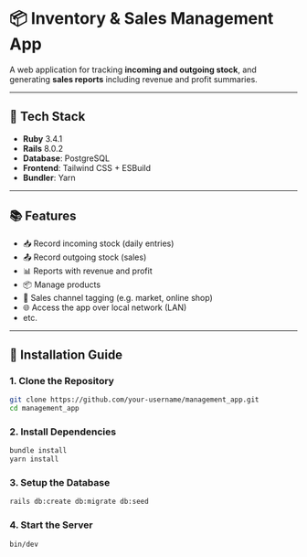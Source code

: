 # 📦 Inventory & Sales Management App

A web application for tracking **incoming and outgoing stock**, and generating **sales reports** including revenue and profit summaries.

---

## 🧰 Tech Stack

- **Ruby** 3.4.1
- **Rails** 8.0.2
- **Database**: PostgreSQL
- **Frontend**: Tailwind CSS + ESBuild
- **Bundler**: Yarn

---

## 📚 Features

- 📥 Record incoming stock (daily entries)
- 📤 Record outgoing stock (sales)
- 📊 Reports with revenue and profit
- 📦 Manage products
- 🧾 Sales channel tagging (e.g. market, online shop)
- 🌐 Access the app over local network (LAN)
- etc.

---

## 🚀 Installation Guide

### 1. Clone the Repository

```bash
git clone https://github.com/your-username/management_app.git
cd management_app
```

### 2. Install Dependencies

```bash
bundle install
yarn install
```

### 3. Setup the Database

```bash
rails db:create db:migrate db:seed
```

### 4. Start the Server

```bash
bin/dev
```
